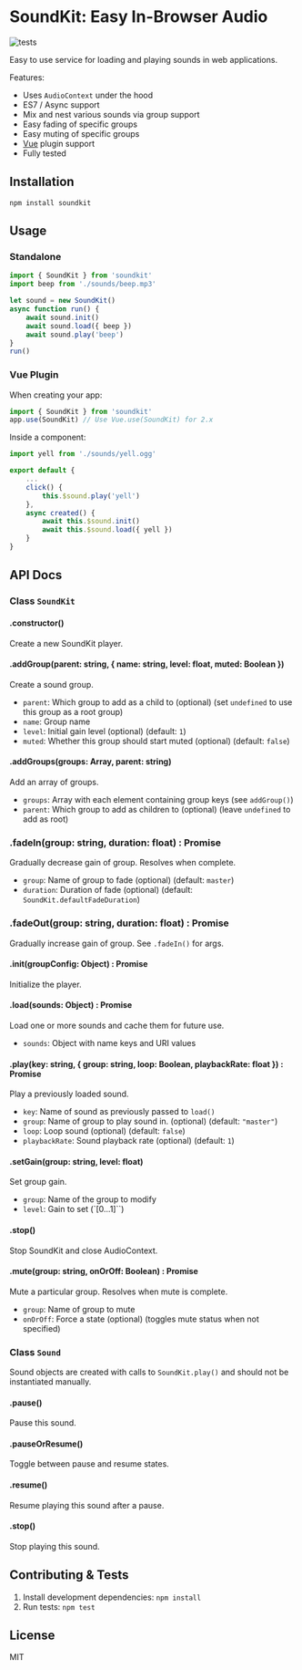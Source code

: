 SoundKit: Easy In-Browser Audio
===============================

![tests](https://github.com/foxxyz/soundkit/workflows/tests/badge.svg)

Easy to use service for loading and playing sounds in web applications.

Features:

 * Uses `AudioContext` under the hood
 * ES7 / Async support
 * Mix and nest various sounds via group support
 * Easy fading of specific groups
 * Easy muting of specific groups
 * [Vue](https://vuejs.org/) plugin support
 * Fully tested

Installation
------------

```shell
npm install soundkit
```

Usage
-----

### Standalone

```javascript
import { SoundKit } from 'soundkit'
import beep from './sounds/beep.mp3'

let sound = new SoundKit()
async function run() {
    await sound.init()
    await sound.load({ beep })
    await sound.play('beep')
}
run()
```

### Vue Plugin

When creating your app:

```javascript
import { SoundKit } from 'soundkit'
app.use(SoundKit) // Use Vue.use(SoundKit) for 2.x
```

Inside a component:

```javascript
import yell from './sounds/yell.ogg'

export default {
    ...
    click() {
        this.$sound.play('yell')
    },
    async created() {
        await this.$sound.init()
        await this.$sound.load({ yell })
    }
}
```

API Docs
--------

### Class `SoundKit`

#### .constructor()

Create a new SoundKit player.

#### .addGroup(parent: string, { name: string, level: float, muted: Boolean })

Create a sound group.
 * `parent`: Which group to add as a child to (optional) (set `undefined` to use this group as a root group)
 * `name`: Group name
 * `level`: Initial gain level (optional) (default: `1`)
 * `muted`: Whether this group should start muted (optional) (default: `false`)

#### .addGroups(groups: Array, parent: string)

Add an array of groups.
 * `groups`: Array with each element containing group keys (see `addGroup()`)
 * `parent`: Which group to add as children to (optional) (leave `undefined` to add as root)

### .fadeIn(group: string, duration: float) : Promise

Gradually decrease gain of group. Resolves when complete.
 * `group`: Name of group to fade (optional) (default: `master`)
 * `duration`: Duration of fade (optional) (default: `SoundKit.defaultFadeDuration`)

### .fadeOut(group: string, duration: float) : Promise

Gradually increase gain of group. See `.fadeIn()` for args.

#### .init(groupConfig: Object) : Promise

Initialize the player.

#### .load(sounds: Object) : Promise

Load one or more sounds and cache them for future use.
 * `sounds`: Object with name keys and URI values

#### .play(key: string, { group: string, loop: Boolean, playbackRate: float }) : Promise<Sound>

Play a previously loaded sound.
 * `key`: Name of sound as previously passed to `load()`
 * `group`: Name of group to play sound in. (optional) (default: `"master"`)
 * `loop`: Loop sound (optional) (default: `false`)
 * `playbackRate`: Sound playback rate (optional) (default: `1`)

#### .setGain(group: string, level: float)

Set group gain.
 * `group`: Name of the group to modify
 * `level`: Gain to set (`[0...1]``)

#### .stop()

Stop SoundKit and close AudioContext.

#### .mute(group: string, onOrOff: Boolean) : Promise

Mute a particular group. Resolves when mute is complete.
 * `group`: Name of group to mute
 * `onOrOff`: Force a state (optional) (toggles mute status when not specified)


### Class `Sound`

Sound objects are created with calls to `SoundKit.play()` and should not be instantiated manually.

#### .pause()

Pause this sound.

#### .pauseOrResume()

Toggle between pause and resume states.

#### .resume()

Resume playing this sound after a pause.

#### .stop()

Stop playing this sound.

Contributing & Tests
--------------------

1. Install development dependencies: `npm install`
2. Run tests: `npm test`

License
-------

MIT
